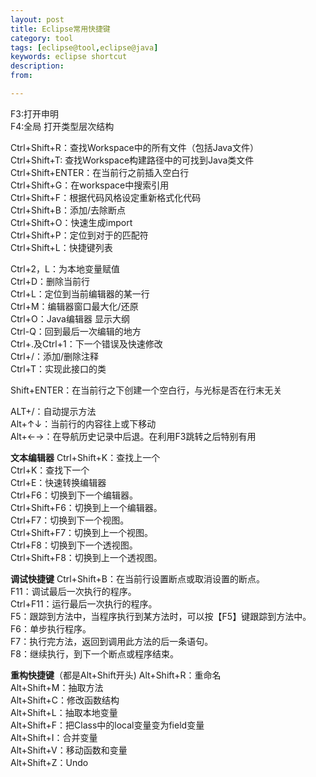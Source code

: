 ```yaml
---
layout: post
title: Eclipse常用快捷键
category: tool
tags: [eclipse@tool,eclipse@java]
keywords: eclipse shortcut
description: 
from: 

---
```

F3:打开申明  
F4:全局 打开类型层次结构  

Ctrl+Shift+R：查找Workspace中的所有文件（包括Java文件）  
Ctrl+Shift+T: 查找Workspace构建路径中的可找到Java类文件  
Ctrl+Shift+ENTER：在当前行之前插入空白行  
Ctrl+Shift+G：在workspace中搜索引用  
Ctrl+Shift+F：根据代码风格设定重新格式化代码  
Ctrl+Shift+B：添加/去除断点  
Ctrl+Shift+O：快速生成import  
Ctrl+Shift+P：定位到对于的匹配符  
Ctrl+Shift+L：快捷键列表  

Ctrl+2，L：为本地变量赋值  
Ctrl+D：删除当前行  
Ctrl+L：定位到当前编辑器的某一行  
Ctrl+M：编辑器窗口最大化/还原  
Ctrl+O：Java编辑器 显示大纲  
Ctrl-Q：回到最后一次编辑的地方  
Ctrl+.及Ctrl+1：下一个错误及快速修改  
Ctrl+/：添加/删除注释  
Ctrl+T：实现此接口的类  

Shift+ENTER：在当前行之下创建一个空白行，与光标是否在行末无关

ALT+/：自动提示方法  
Alt+↑↓：当前行的内容往上或下移动  
Alt+←→：在导航历史记录中后退。在利用F3跳转之后特别有用  

**文本编辑器**
Ctrl+Shift+K：查找上一个  
Ctrl+K：查找下一个  
Ctrl+E：快速转换编辑器  
Ctrl+F6：切换到下一个编辑器。  
Ctrl+Shift+F6：切换到上一个编辑器。  
Ctrl+F7：切换到下一个视图。  
Ctrl+Shift+F7：切换到上一个视图。  
Ctrl+F8：切换到下一个透视图。  
Ctrl+Shift+F8：切换到上一个透视图。  

**调试快捷键**
Ctrl+Shift+B：在当前行设置断点或取消设置的断点。  
F11：调试最后一次执行的程序。  
Ctrl+F11：运行最后一次执行的程序。  
F5：跟踪到方法中，当程序执行到某方法时，可以按【F5】键跟踪到方法中。  
F6：单步执行程序。  
F7：执行完方法，返回到调用此方法的后一条语句。  
F8：继续执行，到下一个断点或程序结束。  

**重构快捷键**（都是Alt+Shift开头)
Alt+Shift+R：重命名  
Alt+Shift+M：抽取方法  
Alt+Shift+C：修改函数结构  
Alt+Shift+L：抽取本地变量  
Alt+Shift+F：把Class中的local变量变为field变量  
Alt+Shift+I：合并变量  
Alt+Shift+V：移动函数和变量  
Alt+Shift+Z：Undo  